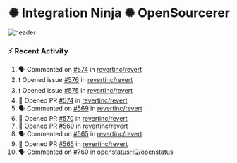  
<h1 align="center">✺ Integration Ninja ✺ OpenSourcerer</h1>

![header](https://github.com/Nabhag8848/Nabhag8848/assets/65061890/3ecbdaa2-ea2a-4413-a40a-87945f5fb05a)

### :zap: Recent Activity

<!--START_SECTION:activity-->
1. 🗣 Commented on [#574](https://github.com/revertinc/revert/pull/574#issuecomment-2130911833) in [revertinc/revert](https://github.com/revertinc/revert)
2. ❗ Opened issue [#576](https://github.com/revertinc/revert/issues/576) in [revertinc/revert](https://github.com/revertinc/revert)
3. ❗ Opened issue [#575](https://github.com/revertinc/revert/issues/575) in [revertinc/revert](https://github.com/revertinc/revert)
4. 💪 Opened PR [#574](https://github.com/revertinc/revert/pull/574) in [revertinc/revert](https://github.com/revertinc/revert)
5. 🗣 Commented on [#569](https://github.com/revertinc/revert/pull/569#issuecomment-2111783640) in [revertinc/revert](https://github.com/revertinc/revert)
6. 💪 Opened PR [#570](https://github.com/revertinc/revert/pull/570) in [revertinc/revert](https://github.com/revertinc/revert)
7. 💪 Opened PR [#569](https://github.com/revertinc/revert/pull/569) in [revertinc/revert](https://github.com/revertinc/revert)
8. 🗣 Commented on [#565](https://github.com/revertinc/revert/pull/565#issuecomment-2108222750) in [revertinc/revert](https://github.com/revertinc/revert)
9. 💪 Opened PR [#565](https://github.com/revertinc/revert/pull/565) in [revertinc/revert](https://github.com/revertinc/revert)
10. 🗣 Commented on [#760](https://github.com/openstatusHQ/openstatus/pull/760#issuecomment-2100060476) in [openstatusHQ/openstatus](https://github.com/openstatusHQ/openstatus)
<!--END_SECTION:activity-->

  



